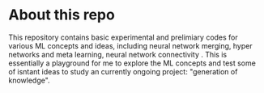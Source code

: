 # About this repo
This repository contains basic experimental and prelimiary codes for various ML concepts and ideas, including neural network merging, hyper networks and meta learning, neural network connectivity . This is essentially a playground for me to explore the ML concepts and test some of isntant ideas to study an currently ongoing project: "generation of knowledge".    
